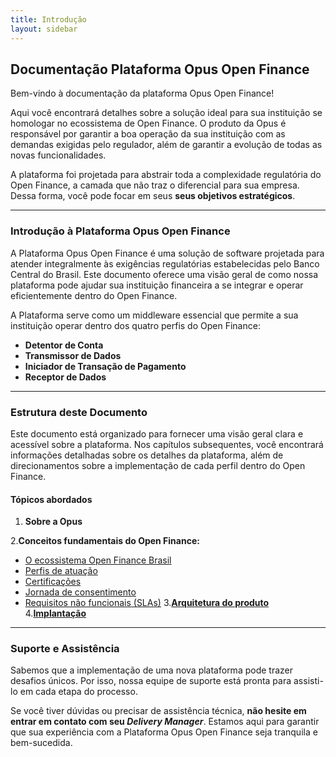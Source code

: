 ```yaml
---
title: Introdução
layout: sidebar
---
```

## Documentação Plataforma Opus Open Finance

Bem-vindo à documentação da plataforma Opus Open Finance!

Aqui você encontrará detalhes sobre a solução ideal para sua instituição se homologar no ecossistema de Open Finance. O produto da Opus é responsável por garantir a boa operação da sua instituição com as demandas exigidas pelo regulador, além de garantir a evolução de todas as novas funcionalidades.

A plataforma foi projetada para abstrair toda a complexidade regulatória do Open Finance, a camada que não traz o diferencial para sua empresa. Dessa forma, você pode focar em seus **seus objetivos estratégicos**.

---

### Introdução à Plataforma Opus Open Finance

A Plataforma Opus Open Finance é uma solução de software projetada para atender integralmente às exigências regulatórias estabelecidas pelo Banco Central do Brasil. Este documento oferece uma visão geral de como nossa plataforma pode ajudar sua instituição financeira a se integrar e operar eficientemente dentro do Open Finance.

A Plataforma serve como um middleware essencial que permite a sua instituição operar dentro dos quatro perfis do Open Finance:

- **Detentor de Conta**
- **Transmissor de Dados**
- **Iniciador de Transação de Pagamento**
- **Receptor de Dados**

---

### Estrutura deste Documento

Este documento está organizado para fornecer uma visão geral clara e acessível sobre a plataforma. Nos capítulos subsequentes, você encontrará informações detalhadas sobre os detalhes da plataforma, além de direcionamentos sobre a implementação de cada perfil dentro do Open Finance.

#### Tópicos abordados

1. **Sobre a Opus**
<!-- 2. [**Conceitos fundamentais do Open Finance:**](./Visão-geral/Conceitos-fundamentais-Open-Finance/readme.md) -->
2.**Conceitos fundamentais do Open Finance:**

- [O ecossistema Open Finance Brasil][O Ecossistema Open Finance Brasil]
- [Perfis de atuação][Perfis de Atuação]
- [Certificações][Certificações]
- [Jornada de consentimento][Jornada de Consentimento]
- [Requisitos não funcionais (SLAs)][Requisitos Não Funcionais]
3.[**Arquitetura do produto**](./Visão-geral/Arquitetura/readme.md)
4.[**Implantação**](./Visão-geral/Implantação/readme.md)

---

### Suporte e Assistência

Sabemos que a implementação de uma nova plataforma pode trazer desafios únicos. Por isso, nossa equipe de suporte está pronta para assisti-lo em cada etapa do processo.

Se você tiver dúvidas ou precisar de assistência técnica, **não hesite em entrar em contato com seu *Delivery Manager***. Estamos aqui para garantir que sua experiência com a Plataforma Opus Open Finance seja tranquila e bem-sucedida.

[O Ecossistema Open Finance Brasil]: ./Visão-geral/Conceitos-fundamentais-Open-Finance/Ecossistema/readme.md
[Perfis de Atuação]: ./Visão-geral/Conceitos-fundamentais-Open-Finance/PerfisOFB/readme.md
[Certificações]: ./Visão-geral/Conceitos-fundamentais-Open-Finance/Certificações/readme.md
[Jornada de Consentimento]: ./Visão-geral/Conceitos-fundamentais-Open-Finance/JornadaConsentimento/readme.md
[Requisitos Não Funcionais]: ./Visão-geral/Conceitos-fundamentais-Open-Finance/RequisistosNF/readme.md
